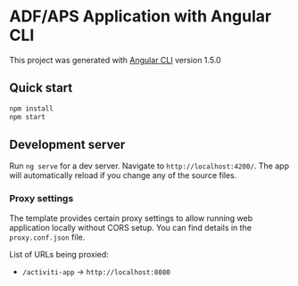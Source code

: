 # ADF/APS Application with Angular CLI

This project was generated with [Angular CLI](https://github.com/angular/angular-cli) version 1.5.0

## Quick start

```sh
npm install
npm start
```

## Development server

Run `ng serve` for a dev server. Navigate to `http://localhost:4200/`. The app will automatically reload if you change any of the source files.

### Proxy settings

The template provides certain proxy settings to allow running web application locally without CORS setup.
You can find details in the `proxy.conf.json` file.

List of URLs being proxied:

- `/activiti-app` -> `http://localhost:8080`
